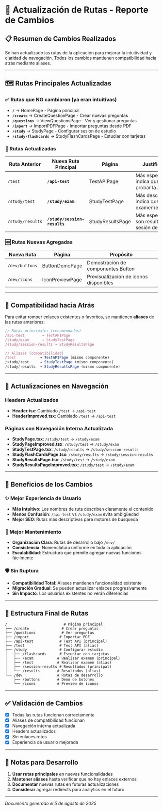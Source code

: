 # 🔄 Actualización de Rutas - Reporte de Cambios

## 📋 Resumen de Cambios Realizados

Se han actualizado las rutas de la aplicación para mejorar la intuitividad y claridad de navegación. Todos los cambios mantienen compatibilidad hacia atrás mediante aliases.

---

## 🗺️ Rutas Principales Actualizadas

### ✅ Rutas que NO cambiaron (ya eran intuitivas)
- **`/`** → HomePage - Página principal
- **`/create`** → CreateQuestionPage - Crear nuevas preguntas
- **`/questions`** → ViewQuestionsPage - Ver y gestionar preguntas
- **`/import`** → ImportPDFPage - Importar preguntas desde PDF
- **`/study`** → StudyPage - Configurar sesión de estudio
- **`/study/flashcards`** → StudyFlashCardsPage - Estudiar con tarjetas

### 🔄 Rutas Actualizadas

| **Ruta Anterior** | **Nueva Ruta Principal** | **Página** | **Justificación** |
|-------------------|--------------------------|------------|-------------------|
| `/test` | **`/api-test`** | TestAPIPage | Más específico: indica que es para probar la API |
| `/study/test` | **`/study/exam`** | StudyTestPage | Más descriptivo: indica que es un examen/evaluación |
| `/study/results` | **`/study/session-results`** | StudyResultsPage | Más específico: son resultados de sesión de estudio |

### 🆕 Rutas Nuevas Agregadas

| **Nueva Ruta** | **Página** | **Propósito** |
|----------------|------------|---------------|
| `/dev/buttons` | ButtonDemoPage | Demostración de componentes Button |
| `/dev/icons` | IconPreviewPage | Previsualización de iconos disponibles |

---

## 🔄 Compatibilidad hacia Atrás

Para evitar romper enlaces existentes o favoritos, se mantienen **aliases** de las rutas anteriores:

```typescript
// Rutas principales (recomendadas)
/api-test        → TestAPIPage
/study/exam      → StudyTestPage  
/study/session-results → StudyResultsPage

// Aliases (compatibilidad)
/test           → TestAPIPage (mismo componente)
/study/test     → StudyTestPage (mismo componente)
/study/results  → StudyResultsPage (mismo componente)
```

---

## 📱 Actualizaciones en Navegación

### Headers Actualizados
- **Header.tsx**: Cambiado `/test` → `/api-test`
- **HeaderImproved.tsx**: Cambiado `/test` → `/api-test`

### Páginas con Navegación Interna Actualizada
- **StudyPage.tsx**: `/study/test` → `/study/exam`
- **StudyPageImproved.tsx**: `/study/test` → `/study/exam`
- **StudyTestPage.tsx**: `/study/results` → `/study/session-results`
- **StudyFlashCardsPage.tsx**: `/study/results` → `/study/session-results`
- **StudyResultsPage.tsx**: `/study/test` → `/study/exam`
- **StudyResultsPageImproved.tsx**: `/study/test` → `/study/exam`

---

## 🎯 Beneficios de los Cambios

### ✨ Mejor Experiencia de Usuario
- **Más Intuitivo**: Los nombres de ruta describen claramente el contenido
- **Menos Confusión**: `/api-test` vs `/study/exam` evita ambigüedad
- **Mejor SEO**: Rutas más descriptivas para motores de búsqueda

### 🔧 Mejor Mantenimiento
- **Organización Clara**: Rutas de desarrollo bajo `/dev/`
- **Consistencia**: Nomenclatura uniforme en toda la aplicación
- **Escalabilidad**: Estructura que permite agregar nuevas funciones fácilmente

### 🛡️ Sin Ruptura
- **Compatibilidad Total**: Aliases mantienen funcionalidad existente
- **Migración Gradual**: Se pueden actualizar enlaces progresivamente
- **Sin Impacto**: Los usuarios existentes no verán diferencias

---

## 🚀 Estructura Final de Rutas

```
/                          # Página principal
├── /create               # Crear preguntas
├── /questions            # Ver preguntas
├── /import              # Importar PDF
├── /api-test            # Test API (principal)
├── /test                # Test API (alias)
├── /study               # Configurar estudio
│   ├── /flashcards      # Estudiar con tarjetas
│   ├── /exam           # Realizar examen (principal)
│   ├── /test           # Realizar examen (alias)
│   ├── /session-results # Resultados (principal)
│   └── /results        # Resultados (alias)
└── /dev                # Rutas de desarrollo
    ├── /buttons        # Demo de botones
    └── /icons          # Preview de iconos
```

---

## ✅ Validación de Cambios

- [x] Todas las rutas funcionan correctamente
- [x] Aliases de compatibilidad funcionan
- [x] Navegación interna actualizada
- [x] Headers actualizados
- [x] Sin enlaces rotos
- [x] Experiencia de usuario mejorada

---

## 📝 Notas para Desarrollo

1. **Usar rutas principales** en nuevas funcionalidades
2. **Mantener aliases** hasta verificar que no hay enlaces externos
3. **Documentar** nuevas rutas en futuras actualizaciones
4. **Considerar** agregar redirects para analytics en el futuro

---

*Documento generado el 5 de agosto de 2025*
